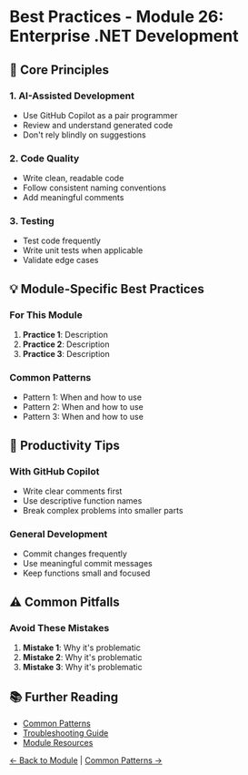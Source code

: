 # Best Practices - Module 26: Enterprise .NET Development

## 🎯 Core Principles

### 1. AI-Assisted Development
- Use GitHub Copilot as a pair programmer
- Review and understand generated code
- Don't rely blindly on suggestions

### 2. Code Quality
- Write clean, readable code
- Follow consistent naming conventions
- Add meaningful comments

### 3. Testing
- Test code frequently
- Write unit tests when applicable
- Validate edge cases

## 💡 Module-Specific Best Practices

### For This Module
1. **Practice 1**: Description
2. **Practice 2**: Description
3. **Practice 3**: Description

### Common Patterns
- Pattern 1: When and how to use
- Pattern 2: When and how to use
- Pattern 3: When and how to use

## 🚀 Productivity Tips

### With GitHub Copilot
- Write clear comments first
- Use descriptive function names
- Break complex problems into smaller parts

### General Development
- Commit changes frequently
- Use meaningful commit messages
- Keep functions small and focused

## ⚠️ Common Pitfalls

### Avoid These Mistakes
1. **Mistake 1**: Why it's problematic
2. **Mistake 2**: Why it's problematic
3. **Mistake 3**: Why it's problematic

## 📚 Further Reading

- [Common Patterns](common-patterns.md)
- [Troubleshooting Guide](troubleshooting.md)
- [Module Resources](../resources/README.md)

[← Back to Module](../README.md) | [Common Patterns →](common-patterns.md)
